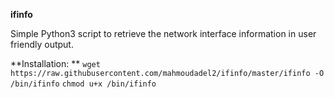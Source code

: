 **ifinfo**

Simple Python3 script to retrieve the network interface information in user friendly output.

**Installation: **
`wget https://raw.githubusercontent.com/mahmoudadel2/ifinfo/master/ifinfo -O /bin/ifinfo`
`chmod u+x /bin/ifinfo`
